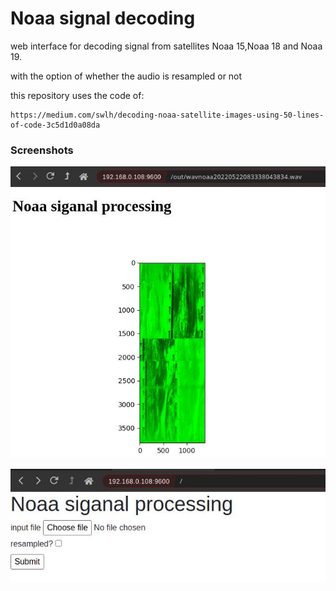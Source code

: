 # Noaa signal decoding

web interface for decoding signal from satellites Noaa 15,Noaa 18 and Noaa 19. 

with the option of whether the audio is resampled or not

this repository uses the code of:

	https://medium.com/swlh/decoding-noaa-satellite-images-using-50-lines-of-code-3c5d1d0a08da

### Screenshots

![screenshot1](https://raw.githubusercontent.com/jero98772/Noaa-decoding/main/static/img/screenshots/1.jpg?raw=true)

![screenshot2](https://raw.githubusercontent.com/jero98772/Noaa-decoding/main/static/img/screenshots/2.jpg?raw=true)
